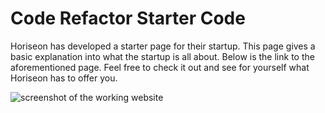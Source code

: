# Code Refactor Starter Code
Horiseon has developed a starter page for their startup. This page gives a basic explanation into what the startup is all about. Below is the link to the aforementioned page. Feel free to check it out and see for yourself what Horiseon has to offer you.


![screenshot of the working website](./Develop/assets/images/)